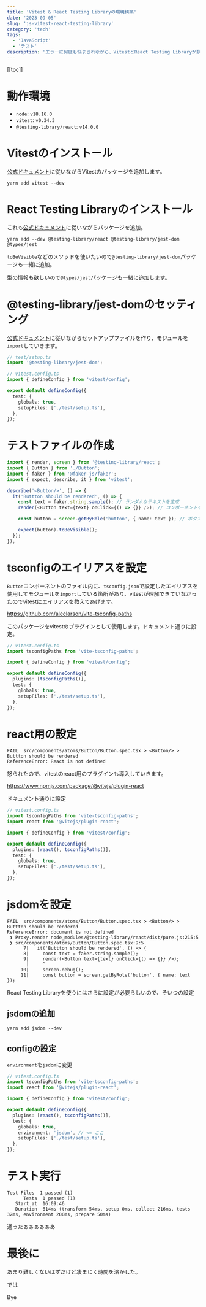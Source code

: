 ```yaml
---
title: 'Vitest & React Testing Libraryの環境構築'
date: '2023-09-05'
slug: 'js-vitest-react-testing-library'
category: 'tech'
tags:
  - 'JavaScript'
  - 'テスト'
description: 'エラーに何度も悩まされながら、VitestとReact Testing Libraryが動作する環境を作れたので記事にします。ユニットテストとしてVitestを用いたスナップショットテストを行いました。'
---
```


[[toc]]

# 動作環境

- `node`: `v18.16.0`
- `vitest`: `v0.34.3`
- `@testing-library/react`: `v14.0.0`


# Vitestのインストール

[公式ドキュメント](https://vitest.dev/guide)に従いながらVitestのパッケージを追加します。

```
yarn add vitest --dev
```

# React Testing Libraryのインストール

これも[公式ドキュメント](https://testing-library.com/docs/react-testing-library/intro)に従いながらパッケージを追加。

```
yarn add --dev @testing-library/react @testing-library/jest-dom @types/jest
```

`toBeVisible`などのメソッドを使いたいので`@testing-library/jest-dom`パッケージも一緒に追加。

型の情報も欲しいので`@types/jest`パッケージも一緒に追加します。

# @testing-library/jest-domのセッティング

[公式ドキュメント](https://github.com/testing-library/jest-dom#with-vitest)に従いながらセットアップファイルを作り、モジュールを`import`していきます。

``` javascript
// test/setup.ts
import '@testing-library/jest-dom';
```

``` typescript
// vitest.config.ts
import { defineConfig } from 'vitest/config';

export default defineConfig({
  test: {
    globals: true,
    setupFiles: ['./test/setup.ts'],
  },
});
```

# テストファイルの作成

``` typescript
import { render, screen } from '@testing-library/react';
import { Button } from './Button';
import { faker } from '@faker-js/faker';
import { expect, describe, it } from 'vitest';

describe('<Button/>', () => {
  it('Buttton should be rendered', () => {
    const text = faker.string.sample(); // ランダムなテキストを生成
    render(<Button text={text} onClick={() => {}} />); // コンポーネントをレンダリング

    const button = screen.getByRole('button', { name: text }); // ボタンを取得

    expect(button).toBeVisible();
  });
});
```

# tsconfigのエイリアスを設定

`Button`コンポーネントのファイル内に、`tsconfig.json`で設定したエイリアスを使用してモジュールを`import`している箇所があり、vitestが理解できていなかったのでvitestにエイリアスを教えてあげます。

https://github.com/aleclarson/vite-tsconfig-paths

このパッケージをvitestのプラグインとして使用します。ドキュメント通りに設定。

``` typescript
// vitest.config.ts
import tsconfigPaths from 'vite-tsconfig-paths';

import { defineConfig } from 'vitest/config';

export default defineConfig({
  plugins: [tsconfigPaths()],
  test: {
    globals: true,
    setupFiles: ['./test/setup.ts'],
  },
});
```

# react用の設定

```
FAIL  src/components/atoms/Button/Button.spec.tsx > <Button/> > Buttton should be rendered
ReferenceError: React is not defined
```

怒られたので、vitestのreact用のプラグインも導入していきます。

https://www.npmjs.com/package/@vitejs/plugin-react

ドキュメント通りに設定

``` typescript
// vitest.config.ts
import tsconfigPaths from 'vite-tsconfig-paths';
import react from '@vitejs/plugin-react';

import { defineConfig } from 'vitest/config';

export default defineConfig({
  plugins: [react(), tsconfigPaths()],
  test: {
    globals: true,
    setupFiles: ['./test/setup.ts'],
  },
});
```

# jsdomを設定

```
FAIL  src/components/atoms/Button/Button.spec.tsx > <Button/> > Buttton should be rendered
ReferenceError: document is not defined
 ❯ Proxy.render node_modules/@testing-library/react/dist/pure.js:215:5
 ❯ src/components/atoms/Button/Button.spec.tsx:9:5
      7|   it('Buttton should be rendered', () => {
      8|     const text = faker.string.sample();
      9|     render(<Button text={text} onClick={() => {}} />);
       |     ^
     10|     screen.debug();
     11|     const button = screen.getByRole('button', { name: text });
```


React Testing Libraryを使うにはさらに設定が必要らしいので、そいつの設定

## jsdomの追加

```
yarn add jsdom --dev
```

## configの設定

`environment`を`jsdom`に変更

``` typescript
// vitest.config.ts
import tsconfigPaths from 'vite-tsconfig-paths';
import react from '@vitejs/plugin-react';

import { defineConfig } from 'vitest/config';

export default defineConfig({
  plugins: [react(), tsconfigPaths()],
  test: {
    globals: true,
    environment: 'jsdom', // <= ここ
    setupFiles: ['./test/setup.ts'],
  },
});
```

# テスト実行

```
Test Files  1 passed (1)
      Tests  1 passed (1)
   Start at  16:09:46
   Duration  614ms (transform 54ms, setup 0ms, collect 216ms, tests 32ms, environment 200ms, prepare 50ms)
```

通ったぁぁぁぁぁあ


# 最後に

あまり難しくないはずだけど凄まじく時間を溶かした。

では


Bye